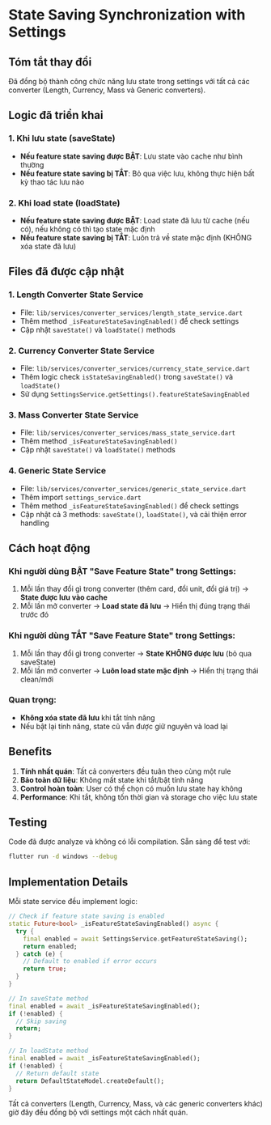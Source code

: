 # State Saving Synchronization with Settings

## Tóm tắt thay đổi

Đã đồng bộ thành công chức năng lưu state trong settings với tất cả các converter (Length, Currency, Mass và Generic converters).

## Logic đã triển khai

### 1. **Khi lưu state (saveState)**
- **Nếu feature state saving được BẬT**: Lưu state vào cache như bình thường
- **Nếu feature state saving bị TẮT**: Bỏ qua việc lưu, không thực hiện bất kỳ thao tác lưu nào

### 2. **Khi load state (loadState)**
- **Nếu feature state saving được BẬT**: Load state đã lưu từ cache (nếu có), nếu không có thì tạo state mặc định
- **Nếu feature state saving bị TẮT**: Luôn trả về state mặc định (KHÔNG xóa state đã lưu)

## Files đã được cập nhật

### 1. **Length Converter State Service**
- File: `lib/services/converter_services/length_state_service.dart`
- Thêm method `_isFeatureStateSavingEnabled()` để check settings
- Cập nhật `saveState()` và `loadState()` methods

### 2. **Currency Converter State Service**
- File: `lib/services/converter_services/currency_state_service.dart`
- Thêm logic check `isStateSavingEnabled()` trong `saveState()` và `loadState()`
- Sử dụng `SettingsService.getSettings().featureStateSavingEnabled`

### 3. **Mass Converter State Service**
- File: `lib/services/converter_services/mass_state_service.dart`
- Thêm method `_isFeatureStateSavingEnabled()` 
- Cập nhật `saveState()` và `loadState()` methods

### 4. **Generic State Service**
- File: `lib/services/converter_services/generic_state_service.dart`
- Thêm import `settings_service.dart`
- Thêm method `_isFeatureStateSavingEnabled()` để check settings
- Cập nhật cả 3 methods: `saveState()`, `loadState()`, và cải thiện error handling

## Cách hoạt động

### Khi người dùng BẬT "Save Feature State" trong Settings:
1. Mỗi lần thay đổi gì trong converter (thêm card, đổi unit, đổi giá trị) → **State được lưu vào cache**
2. Mỗi lần mở converter → **Load state đã lưu** → Hiển thị đúng trạng thái trước đó

### Khi người dùng TẮT "Save Feature State" trong Settings:
1. Mỗi lần thay đổi gì trong converter → **State KHÔNG được lưu** (bỏ qua saveState)
2. Mỗi lần mở converter → **Luôn load state mặc định** → Hiển thị trạng thái clean/mới

### Quan trọng:
- **Không xóa state đã lưu** khi tắt tính năng
- Nếu bật lại tính năng, state cũ vẫn được giữ nguyên và load lại

## Benefits

1. **Tính nhất quán**: Tất cả converters đều tuân theo cùng một rule
2. **Bảo toàn dữ liệu**: Không mất state khi tắt/bật tính năng
3. **Control hoàn toàn**: User có thể chọn có muốn lưu state hay không
4. **Performance**: Khi tắt, không tốn thời gian và storage cho việc lưu state

## Testing

Code đã được analyze và không có lỗi compilation. Sẵn sàng để test với:

```bash
flutter run -d windows --debug
```

## Implementation Details

Mỗi state service đều implement logic:

```dart
// Check if feature state saving is enabled
static Future<bool> _isFeatureStateSavingEnabled() async {
  try {
    final enabled = await SettingsService.getFeatureStateSaving();
    return enabled;
  } catch (e) {
    // Default to enabled if error occurs
    return true;
  }
}

// In saveState method
final enabled = await _isFeatureStateSavingEnabled();
if (!enabled) {
  // Skip saving
  return;
}

// In loadState method  
final enabled = await _isFeatureStateSavingEnabled();
if (!enabled) {
  // Return default state
  return DefaultStateModel.createDefault();
}
```

Tất cả converters (Length, Currency, Mass, và các generic converters khác) giờ đây đều đồng bộ với settings một cách nhất quán. 